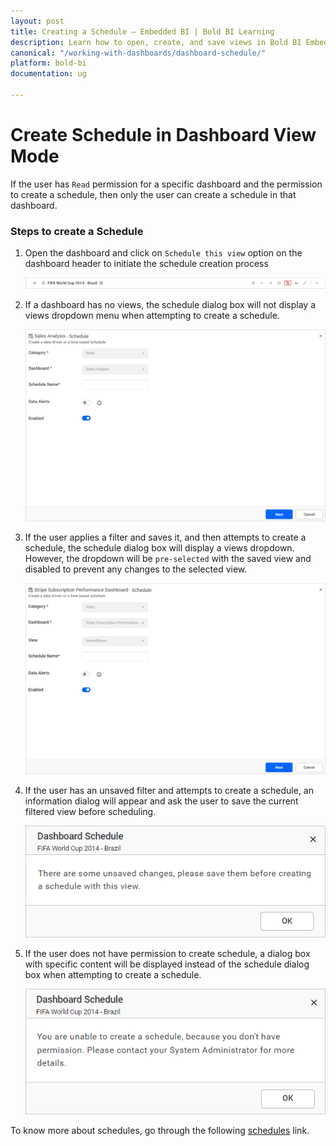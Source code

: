 ```yaml
---
layout: post
title: Creating a Schedule – Embedded BI | Bold BI Learning
description: Learn how to open, create, and save views in Bold BI Embedded. Users without permission to create schedules cannot create schedules.
canonical: "/working-with-dashboards/dashboard-schedule/"
platform: bold-bi
documentation: ug

---
```


# Create Schedule in Dashboard View Mode

If the user has `Read` permission for a specific dashboard and the permission to create a schedule, then only the user can create a schedule in that dashboard.

### Steps to create a Schedule

1. Open the dashboard and click on `Schedule this view` option on the dashboard header to initiate the schedule creation process

    ![Contect Menu](/static/assets/working-with-dashboards/images/create_schedule.png#width=40%)

2. If a dashboard has no views, the schedule dialog box will not display a views dropdown menu when attempting to create a schedule.

    ![Default Dashboard](/static/assets/working-with-dashboards/images/default-dashboard.png#width=40%)

3. If the user applies a filter and saves it, and then attempts to create a schedule, the schedule dialog box will display a views dropdown. However, the dropdown will be `pre-selected` with the saved view and disabled to prevent any changes to the selected view.

    ![Saved View](/static/assets/working-with-dashboards/images/saved_view.png#width=40%)

4. If the user has an unsaved filter and attempts to create a schedule, an information dialog will appear and ask the user to save the current filtered view before scheduling.

    ![UnSaved Filter](/static/assets/working-with-dashboards/images/unsaved-filter.png)

5. If the user does not have permission to create schedule, a dialog box with specific content will be displayed instead of the schedule dialog box when attempting to create a schedule.

    ![WithoutScheduleCreatePermission](/static/assets/working-with-dashboards/images/without_schedulecreatepremission.png)

To know more about schedules, go through the following [schedules](/managing-resources/manage-schedules/) link.